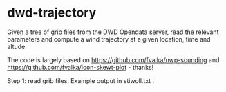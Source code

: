 # dwd-trajectory

Given a tree of grib files from the DWD Opendata server, read the relevant
parameters and compute a wind trajectory at a given location, time and altude.

The code is largely based on  https://github.com/fvalka/nwp-sounding and
 https://github.com/fvalka/icon-skewt-plot - thanks!


Step 1: read grib files. Example output in stiwoll.txt .
